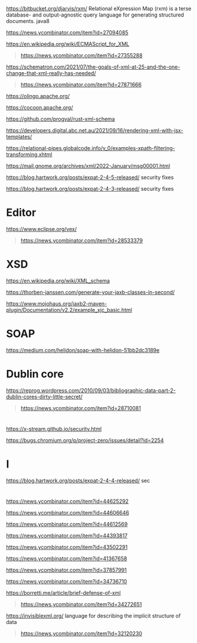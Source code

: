 https://bitbucket.org/djarvis/rxm/ Relational eXpression Map (rxm) is a terse database- and output-agnostic query language for generating structured documents. java8

https://news.ycombinator.com/item?id=27094085

https://en.wikipedia.org/wiki/ECMAScript_for_XML
> https://news.ycombinator.com/item?id=27355288

https://schematron.com/2021/07/the-goals-of-xml-at-25-and-the-one-change-that-xml-really-has-needed/
> https://news.ycombinator.com/item?id=27871666

https://olingo.apache.org/

https://cocoon.apache.org/

https://github.com/progval/rust-xml-schema

https://developers.digital.abc.net.au/2021/09/16/rendering-xml-with-jsx-templates/

https://relational-pipes.globalcode.info/v_0/examples-xpath-filtering-transforming.xhtml

https://mail.gnome.org/archives/xml/2022-January/msg00001.html

https://blog.hartwork.org/posts/expat-2-4-5-released/ security fixes

https://blog.hartwork.org/posts/expat-2-4-3-released/ security fixes

# Editor
https://www.eclipse.org/vex/
> https://news.ycombinator.com/item?id=28533379

# XSD
https://en.wikipedia.org/wiki/XML_schema

https://thorben-janssen.com/generate-your-jaxb-classes-in-second/

https://www.mojohaus.org/jaxb2-maven-plugin/Documentation/v2.2/example_xjc_basic.html

# SOAP
https://medium.com/helidon/soap-with-helidon-51bb2dc3189e

# Dublin core
https://reprog.wordpress.com/2010/09/03/bibliographic-data-part-2-dublin-cores-dirty-little-secret/
> https://news.ycombinator.com/item?id=28710081

#
https://x-stream.github.io/security.html

https://bugs.chromium.org/p/project-zero/issues/detail?id=2254

# I
https://blog.hartwork.org/posts/expat-2-4-4-released/ sec

#
https://news.ycombinator.com/item?id=44625292

https://news.ycombinator.com/item?id=44606646

https://news.ycombinator.com/item?id=44612569

https://news.ycombinator.com/item?id=44393817

https://news.ycombinator.com/item?id=43502291

https://news.ycombinator.com/item?id=41367658

https://news.ycombinator.com/item?id=37857991

https://news.ycombinator.com/item?id=34736710

https://borretti.me/article/brief-defense-of-xml
> https://news.ycombinator.com/item?id=34272651

https://invisiblexml.org/ language for describing the implicit structure of data
> https://news.ycombinator.com/item?id=32120230
